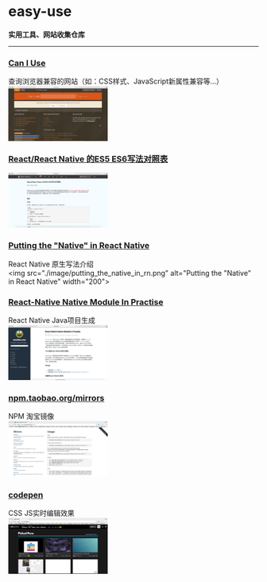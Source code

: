 # easy-use

**实用工具、网站收集仓库**

----------

### [Can I Use](http://caniuse.com/) 
查询浏览器兼容的网站（如：CSS样式、JavaScript新属性兼容等...）  
<img src="./image/caniuse.png" alt="can i use" width="200" align="center"> 

### [React/React Native 的ES5 ES6写法对照表](http://reactnative.cn/post/15)  
<img src="./image/rn_es5_vs_es6.png" alt="React/React Native 的ES5 ES6写法对照表" width="200">

### [Putting the "Native" in React Native](https://www.promptworks.com/blog/writing-native-modules-for-react-native)
React Native 原生写法介绍  
<img src="./image/putting_the_native_in_rn.png" alt="Putting the "Native" in React Native" width="200">

### [React-Native Native Module In Practise](https://xeodou.me/2015/11/03/write-a-react-native-native-module/)
React Native Java项目生成  
<img src="./image/rn_native_module_in_practise.png" alt="React-Native Native Module In Practise" width="200">

### [npm.taobao.org/mirrors](https://npm.taobao.org/mirrors/)
NPM 淘宝镜像  
<img src="./image/taobao-mirrors.jpg" alt="NPM 淘宝镜像" width="200">

### [codepen](https://codepen.io/)
CSS JS实时编辑效果  
<img src="./image/codepen-io.jpg" alt="CSS JS实时编辑效果" width="200">